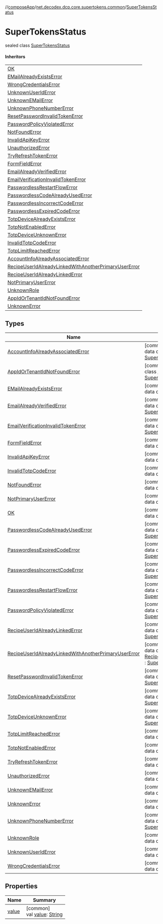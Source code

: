 //[composeApp](../../../index.md)/[net.decodex.dcp.core.supertokens.common](../index.md)/[SuperTokensStatus](index.md)

# SuperTokensStatus

sealed class [SuperTokensStatus](index.md)

#### Inheritors

| |
|---|
| [OK](-o-k/index.md) |
| [EMailAlreadyExistsError](-e-mail-already-exists-error/index.md) |
| [WrongCredentialsError](-wrong-credentials-error/index.md) |
| [UnknownUserIdError](-unknown-user-id-error/index.md) |
| [UnknownEMailError](-unknown-e-mail-error/index.md) |
| [UnknownPhoneNumberError](-unknown-phone-number-error/index.md) |
| [ResetPasswordInvalidTokenError](-reset-password-invalid-token-error/index.md) |
| [PasswordPolicyViolatedError](-password-policy-violated-error/index.md) |
| [NotFoundError](-not-found-error/index.md) |
| [InvalidApiKeyError](-invalid-api-key-error/index.md) |
| [UnauthorizedError](-unauthorized-error/index.md) |
| [TryRefreshTokenError](-try-refresh-token-error/index.md) |
| [FormFieldError](-form-field-error/index.md) |
| [EmailAlreadyVerifiedError](-email-already-verified-error/index.md) |
| [EmailVerificationInvalidTokenError](-email-verification-invalid-token-error/index.md) |
| [PasswordlessRestartFlowError](-passwordless-restart-flow-error/index.md) |
| [PasswordlessCodeAlreadyUsedError](-passwordless-code-already-used-error/index.md) |
| [PasswordlessIncorrectCodeError](-passwordless-incorrect-code-error/index.md) |
| [PasswordlessExpiredCodeError](-passwordless-expired-code-error/index.md) |
| [TotpDeviceAlreadyExistsError](-totp-device-already-exists-error/index.md) |
| [TotpNotEnabledError](-totp-not-enabled-error/index.md) |
| [TotpDeviceUnknownError](-totp-device-unknown-error/index.md) |
| [InvalidTotpCodeError](-invalid-totp-code-error/index.md) |
| [TotpLimitReachedError](-totp-limit-reached-error/index.md) |
| [AccountInfoAlreadyAssociatedError](-account-info-already-associated-error/index.md) |
| [RecipeUserIdAlreadyLinkedWithAnotherPrimaryUserError](-recipe-user-id-already-linked-with-another-primary-user-error/index.md) |
| [RecipeUserIdAlreadyLinkedError](-recipe-user-id-already-linked-error/index.md) |
| [NotPrimaryUserError](-not-primary-user-error/index.md) |
| [UnknownRole](-unknown-role/index.md) |
| [AppIdOrTenantIdNotFoundError](-app-id-or-tenant-id-not-found-error/index.md) |
| [UnknownError](-unknown-error/index.md) |

## Types

| Name | Summary |
|---|---|
| [AccountInfoAlreadyAssociatedError](-account-info-already-associated-error/index.md) | [common]<br>data object [AccountInfoAlreadyAssociatedError](-account-info-already-associated-error/index.md) : [SuperTokensStatus](index.md) |
| [AppIdOrTenantIdNotFoundError](-app-id-or-tenant-id-not-found-error/index.md) | [common]<br>class [AppIdOrTenantIdNotFoundError](-app-id-or-tenant-id-not-found-error/index.md)(message: [String](https://kotlinlang.org/api/latest/jvm/stdlib/kotlin/-string/index.html)) : [SuperTokensStatus](index.md) |
| [EMailAlreadyExistsError](-e-mail-already-exists-error/index.md) | [common]<br>data object [EMailAlreadyExistsError](-e-mail-already-exists-error/index.md) : [SuperTokensStatus](index.md) |
| [EmailAlreadyVerifiedError](-email-already-verified-error/index.md) | [common]<br>data object [EmailAlreadyVerifiedError](-email-already-verified-error/index.md) : [SuperTokensStatus](index.md) |
| [EmailVerificationInvalidTokenError](-email-verification-invalid-token-error/index.md) | [common]<br>data object [EmailVerificationInvalidTokenError](-email-verification-invalid-token-error/index.md) : [SuperTokensStatus](index.md) |
| [FormFieldError](-form-field-error/index.md) | [common]<br>data object [FormFieldError](-form-field-error/index.md) : [SuperTokensStatus](index.md) |
| [InvalidApiKeyError](-invalid-api-key-error/index.md) | [common]<br>data object [InvalidApiKeyError](-invalid-api-key-error/index.md) : [SuperTokensStatus](index.md) |
| [InvalidTotpCodeError](-invalid-totp-code-error/index.md) | [common]<br>data object [InvalidTotpCodeError](-invalid-totp-code-error/index.md) : [SuperTokensStatus](index.md) |
| [NotFoundError](-not-found-error/index.md) | [common]<br>data object [NotFoundError](-not-found-error/index.md) : [SuperTokensStatus](index.md) |
| [NotPrimaryUserError](-not-primary-user-error/index.md) | [common]<br>data object [NotPrimaryUserError](-not-primary-user-error/index.md) : [SuperTokensStatus](index.md) |
| [OK](-o-k/index.md) | [common]<br>data object [OK](-o-k/index.md) : [SuperTokensStatus](index.md) |
| [PasswordlessCodeAlreadyUsedError](-passwordless-code-already-used-error/index.md) | [common]<br>data object [PasswordlessCodeAlreadyUsedError](-passwordless-code-already-used-error/index.md) : [SuperTokensStatus](index.md) |
| [PasswordlessExpiredCodeError](-passwordless-expired-code-error/index.md) | [common]<br>data object [PasswordlessExpiredCodeError](-passwordless-expired-code-error/index.md) : [SuperTokensStatus](index.md) |
| [PasswordlessIncorrectCodeError](-passwordless-incorrect-code-error/index.md) | [common]<br>data object [PasswordlessIncorrectCodeError](-passwordless-incorrect-code-error/index.md) : [SuperTokensStatus](index.md) |
| [PasswordlessRestartFlowError](-passwordless-restart-flow-error/index.md) | [common]<br>data object [PasswordlessRestartFlowError](-passwordless-restart-flow-error/index.md) : [SuperTokensStatus](index.md) |
| [PasswordPolicyViolatedError](-password-policy-violated-error/index.md) | [common]<br>data object [PasswordPolicyViolatedError](-password-policy-violated-error/index.md) : [SuperTokensStatus](index.md) |
| [RecipeUserIdAlreadyLinkedError](-recipe-user-id-already-linked-error/index.md) | [common]<br>data object [RecipeUserIdAlreadyLinkedError](-recipe-user-id-already-linked-error/index.md) : [SuperTokensStatus](index.md) |
| [RecipeUserIdAlreadyLinkedWithAnotherPrimaryUserError](-recipe-user-id-already-linked-with-another-primary-user-error/index.md) | [common]<br>data object [RecipeUserIdAlreadyLinkedWithAnotherPrimaryUserError](-recipe-user-id-already-linked-with-another-primary-user-error/index.md) : [SuperTokensStatus](index.md) |
| [ResetPasswordInvalidTokenError](-reset-password-invalid-token-error/index.md) | [common]<br>data object [ResetPasswordInvalidTokenError](-reset-password-invalid-token-error/index.md) : [SuperTokensStatus](index.md) |
| [TotpDeviceAlreadyExistsError](-totp-device-already-exists-error/index.md) | [common]<br>data object [TotpDeviceAlreadyExistsError](-totp-device-already-exists-error/index.md) : [SuperTokensStatus](index.md) |
| [TotpDeviceUnknownError](-totp-device-unknown-error/index.md) | [common]<br>data object [TotpDeviceUnknownError](-totp-device-unknown-error/index.md) : [SuperTokensStatus](index.md) |
| [TotpLimitReachedError](-totp-limit-reached-error/index.md) | [common]<br>data object [TotpLimitReachedError](-totp-limit-reached-error/index.md) : [SuperTokensStatus](index.md) |
| [TotpNotEnabledError](-totp-not-enabled-error/index.md) | [common]<br>data object [TotpNotEnabledError](-totp-not-enabled-error/index.md) : [SuperTokensStatus](index.md) |
| [TryRefreshTokenError](-try-refresh-token-error/index.md) | [common]<br>data object [TryRefreshTokenError](-try-refresh-token-error/index.md) : [SuperTokensStatus](index.md) |
| [UnauthorizedError](-unauthorized-error/index.md) | [common]<br>data object [UnauthorizedError](-unauthorized-error/index.md) : [SuperTokensStatus](index.md) |
| [UnknownEMailError](-unknown-e-mail-error/index.md) | [common]<br>data object [UnknownEMailError](-unknown-e-mail-error/index.md) : [SuperTokensStatus](index.md) |
| [UnknownError](-unknown-error/index.md) | [common]<br>data object [UnknownError](-unknown-error/index.md) : [SuperTokensStatus](index.md) |
| [UnknownPhoneNumberError](-unknown-phone-number-error/index.md) | [common]<br>data object [UnknownPhoneNumberError](-unknown-phone-number-error/index.md) : [SuperTokensStatus](index.md) |
| [UnknownRole](-unknown-role/index.md) | [common]<br>data object [UnknownRole](-unknown-role/index.md) : [SuperTokensStatus](index.md) |
| [UnknownUserIdError](-unknown-user-id-error/index.md) | [common]<br>data object [UnknownUserIdError](-unknown-user-id-error/index.md) : [SuperTokensStatus](index.md) |
| [WrongCredentialsError](-wrong-credentials-error/index.md) | [common]<br>data object [WrongCredentialsError](-wrong-credentials-error/index.md) : [SuperTokensStatus](index.md) |

## Properties

| Name | Summary |
|---|---|
| [value](value.md) | [common]<br>val [value](value.md): [String](https://kotlinlang.org/api/latest/jvm/stdlib/kotlin/-string/index.html) |
